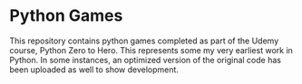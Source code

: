 # Python Games
This repository contains python games completed as part of the Udemy course, Python Zero to Hero. This represents some my very earliest work in Python. In some instances, an optimized version of the original code has been uploaded as well to show development.
